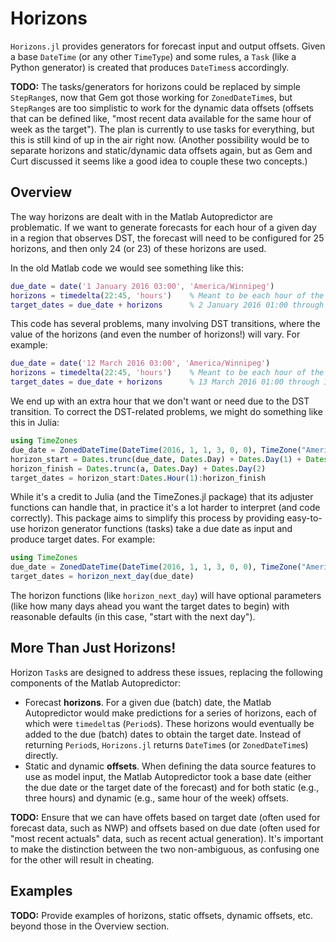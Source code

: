 # Horizons

`Horizons.jl` provides generators for forecast input and output offsets. Given a base
`DateTime` (or any other `TimeType`) and some rules, a `Task` (like a Python generator) is
created that produces `DateTimes`s accordingly.

**TODO:** The tasks/generators for horizons could be replaced by simple `StepRange`s, now
that Gem got those working for `ZonedDateTime`s, but `StepRange`s are too simplistic to work
for the dynamic data offsets (offsets that can be defined like, "most recent data available
for the same hour of week as the target"). The plan is currently to use tasks for everything,
but this is still kind of up in the air right now. (Another possibility would be to separate
horizons and static/dynamic data offsets again, but as Gem and Curt discussed it seems like
a good idea to couple these two concepts.)

## Overview

The way horizons are dealt with in the Matlab Autopredictor are problematic. If we want to
generate forecasts for each hour of a given day in a region that observes DST, the forecast
will need to be configured for 25 horizons, and then only 24 (or 23) of these horizons are
used.

In the old Matlab code we would see something like this:

```matlab
due_date = date('1 January 2016 03:00', 'America/Winnipeg')
horizons = timedelta(22:45, 'hours')    % Meant to be each hour of the next day.
target_dates = due_date + horizons      % 2 January 2016 01:00 through 3 January 2016 00:00.
```

This code has several problems, many involving DST transitions, where the value of the
horizons (and even the number of horizons!) will vary. For example:

```matlab
due_date = date('12 March 2016 03:00', 'America/Winnipeg')
horizons = timedelta(22:45, 'hours')    % Meant to be each hour of the next day.
target_dates = due_date + horizons      % 13 March 2016 01:00 through 14 March 2016 01:00.
```

We end up with an extra hour that we don't want or need due to the DST transition. To
correct the DST-related problems, we might do something like this in Julia:

```julia
using TimeZones
due_date = ZonedDateTime(DateTime(2016, 1, 1, 3, 0, 0), TimeZone("America/Winnipeg"))
horizon_start = Dates.trunc(due_date, Dates.Day) + Dates.Day(1) + Dates.Hour(1)
horizon_finish = Dates.trunc(a, Dates.Day) + Dates.Day(2)
target_dates = horizon_start:Dates.Hour(1):horizon_finish
```

While it's a credit to Julia (and the TimeZones.jl package) that its adjuster functions can
handle that, in practice it's a lot harder to interpret (and code correctly). This package
aims to simplify this process by providing easy-to-use horizon generator functions (tasks)
take a due date as input and produce target dates. For example:

```julia
using TimeZones
due_date = ZonedDateTime(DateTime(2016, 1, 1, 3, 0, 0), TimeZone("America/Winnipeg"))
target_dates = horizon_next_day(due_date)
```

The horizon functions (like `horizon_next_day`) will have optional parameters (like how many
days ahead you want the target dates to begin) with reasonable defaults (in this case,
"start with the next day").

## More Than Just Horizons!

Horizon `Task`s are designed to address these issues, replacing the following components of
the Matlab Autopredictor:

  * Forecast **horizons**. For a given due (batch) date, the Matlab Autopredictor would make
    predictions for a series of horizons, each of which were `timedelta`s (`Period`s). These
	horizons would eventually be added to the due (batch) dates to obtain the target date.
	Instead of returning `Period`s, `Horizons.jl` returns `DateTime`s (or `ZonedDateTime`s)
	directly.
  * Static and dynamic **offsets**. When defining the data source features to use as model
    input, the Matlab Autopredictor took a base date (either the due date or the target date
	of the forecast) and for both static (e.g., three hours) and dynamic (e.g., same hour of
	the week) offsets.

**TODO:** Ensure that we can have offets based on target date (often used for forecast
data, such as NWP) and offsets based on due date (often used for "most recent actuals" data,
such as recent actual generation). It's important to make the distinction between the two
non-ambiguous, as confusing one for the other will result in cheating.

## Examples

**TODO:** Provide examples of horizons, static offsets, dynamic offsets, etc. beyond those
in the Overview section.
